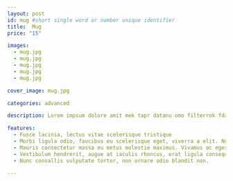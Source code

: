 ```yaml
---
layout: post
id: mug #short single word or number unique identifier
title:  Mug
price: "15"

images:
  - mug.jpg
  - mug.jpg
  - mug.jpg
  - mug.jpg
  - mug.jpg

cover_image: mug.jpg

categories: advanced

description: Lorem impsum dolore amit mek tapr datanu omo filterrok fdam. Lorem impsum dolore amit mek tapr datanu omo filterrok fdam

features:
  - Fusce lacinia, lectus vitae scelerisque tristique
  - Morbi ligula odio, faucibus eu scelerisque eget, viverra a elit. Nullam quis ipsum molestie, dictum arcu id, semper leo
  - Mauris consectetur massa eu metus molestie maximus. Vivamus ac egestas eros
  - Vestibulum hendrerit, augue at iaculis rhoncus, erat ligula consequat lorem
  - Nunc convallis vulputate tortor, non ornare odio blandit non.

---
```

